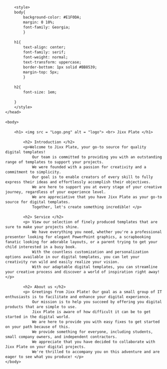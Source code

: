 <!DOCTYPE html>
<html>
    <head> 
        <meta charset = "utf = 8">
        <title> Jixx </title>

        <style>
        body{ 
            background-color: #E1F0DA;
            margin: 0 10%;
            font-family: Georgia;
            } 
            
        h1{
            text-align: center;
            font-family: serif;
            font-weight: normal;
            text-transform: uppercase;
            border-bottom: 1px solid #BB8539;
            margin-top: 5px;
            }

        h2{
            font-size: 1em;

        }
        </style>
    </head>

    <body>

        <h1> <img src = "Logo.png" alt = "logo"> <br> Jixx Plate </h1>
        
            <h2> Introduction </h2>
            <p>Welcome to Jixx Plate, your go-to source for quality digital templates! 
                Our team is committed to providing you with an outstanding range of templates to support your projects. 
                We were founded with a passion for creativity and a commitment to simplicity. 
                Our goal is to enable creators of every skill to fully express their ideas and effortlessly accomplish their objectives. 
                We are here to support you at every stage of your creative journey, regardless of your experience level. 
                We are appreciative that you have Jixx Plate as your go-to source for digital templates. 
                Together, let's create something incredible! </p>

            <h2> Service </h2>
            <p> View our selection of finely produced templates that are sure to make your projects shine. 
                We have everything you need, whether you're a professional presenter looking for elegant PowerPoint graphics, a scrapbooking fanatic looking for adorable layouts, or a parent trying to get your child interested in a busy book. 
                With the countless customization and personalization options available in our digital templates, you can let your creativity run wild and easily realize your vision. 
                With our adaptable digital templates, you can streamline your creative process and discover a world of inspiration right away! </p>

            <h2> About us </h2>
            <p> Greetings from Jixx Plate! Our goal as a small group of IT enthusiasts is to facilitate and enhance your digital experience. 
                Our mission is to help you succeed by offering you digital products that are simple to use. 
                Jixx Plate is aware of how difficult it can be to get started in the digital world. 
                We are here to provide you with easy fixes to get started on your path because of this. 
                We provide something for everyone, including students, small company owners, and independent contractors. 
                We appreciate that you have decided to collaborate with Jixx Plate on your digital projects. 
                We're thrilled to accompany you on this adventure and are eager to see what you produce! </p>
    </body>
</html>

